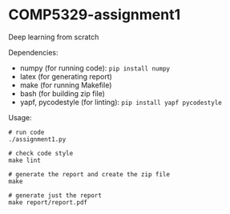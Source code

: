 # COMP5329-assignment1
Deep learning from scratch

Dependencies:
 * numpy (for running code): `pip install numpy`
 * latex (for generating report)
 * make (for running Makefile)
 * bash (for building zip file)
 * yapf, pycodestyle (for linting): `pip install yapf pycodestyle`

Usage:

    # run code
    ./assignment1.py
    
    # check code style
    make lint
    
    # generate the report and create the zip file
    make
    
    # generate just the report
    make report/report.pdf
